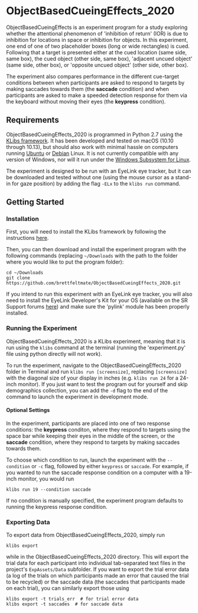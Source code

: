 # ObjectBasedCueingEffects_2020

ObjectBasedCueingEffects is an experiment program for a study exploring whether the attentional phenomenon of 'inhibition of return' (IOR) is due to inhibition for locations in space or inhibition for objects. In this experiment, one end of one of two placeholder boxes (long or wide rectangles) is cued. Following that a target is presented either at the cued location (same side, same box), the cued object (other side, same box), 'adjacent uncued object' (same side, other box), or 'opposite uncued object' (other side, other box). 

The experiment also compares performance in the different cue-target conditions between when participants are asked to respond to targets by making saccades towards them (the **saccade** condition) and when participants are asked to make a speeded detection response for them via the keyboard without moving their eyes (the **keypress** condition).

## Requirements

ObjectBasedCueingEffects_2020 is programmed in Python 2.7 using the [KLibs framework](https://github.com/a-hurst/klibs). It has been developed and tested on macOS (10.10 through 10.13), but should also work with minimal hassle on computers running [Ubuntu](https://www.ubuntu.com/download/desktop) or [Debian](https://www.debian.org/distrib/) Linux. It is not currently compatible with any version of Windows, nor will it run under the [Windows Subsystem for Linux](https://msdn.microsoft.com/en-us/commandline/wsl/install_guide).

The experiment is designed to be run with an EyeLink eye tracker, but it can be downloaded and tested without one (using the mouse cursor as a stand-in for gaze position) by adding the flag `-ELx` to the `klibs run` command.

## Getting Started

### Installation

First, you will need to install the KLibs framework by following the instructions [here](https://github.com/a-hurst/klibs).

Then, you can then download and install the experiment program with the following commands (replacing `~/Downloads` with the path to the folder where you would like to put the program folder):

```
cd ~/Downloads
git clone https://github.com/brettfeltmate/ObjectBasedCueingEffects_2020.git
```

If you intend to run this experiment with an EyeLink eye tracker, you will also need to install the EyeLink Developer's Kit for your OS (available on the SR Support forums [here](https://www.sr-support.com/forum/downloads/eyelink-display-software)) and make sure the 'pylink' module has been properly installed.

### Running the Experiment

ObjectBasedCueingEffects_2020 is a KLibs experiment, meaning that it is run using the `klibs` command at the terminal (running the 'experiment.py' file using python directly will not work).

To run the experiment, navigate to the ObjectBasedCueingEffects_2020 folder in Terminal and run `klibs run [screensize]`,
replacing `[screensize]` with the diagonal size of your display in inches (e.g. `klibs run 24` for a 24-inch monitor). If you just want to test the program out for yourself and skip demographics collection, you can add the `-d` flag to the end of the command to launch the experiment in development mode.

#### Optional Settings

In the experiment, participants are placed into one of two response conditions: the **keypress** conditon, where they respond to targets using the space bar while keeping their eyes in the middle of the screen, or the **saccade** condition, where they respond to targets by making saccades towards them.

To choose which condition to run, launch the experiment with the `--condition` or `-c` flag, followed by either `keypress` or `saccade`. For example, if you wanted to run the saccade response condition on a computer with a 19-inch monitor, you would run 

```
klibs run 19 --condition saccade
```

If no condition is manually specified, the experiment program defaults to running the keypress response condition.

### Exporting Data

To export data from ObjectBasedCueingEffects_2020, simply run 

```
klibs export
```
while in the ObjectBasedCueingEffects_2020 directory. This will export the trial data for each participant into individual tab-separated text files in the project's `ExpAssets/Data` subfolder. If you want to export the trial error data (a log of the trials on which participants made an error that caused the trial to be recycled) or the saccade data (the saccades that participants made on each trial), you can similarly export those using 

```
klibs export -t trials_err  # for trial error data
klibs export -t saccades  # for saccade data
```
